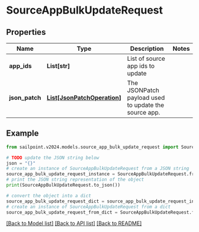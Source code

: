 # SourceAppBulkUpdateRequest


## Properties

Name | Type | Description | Notes
------------ | ------------- | ------------- | -------------
**app_ids** | **List[str]** | List of source app ids to update | 
**json_patch** | [**List[JsonPatchOperation]**](JsonPatchOperation.md) | The JSONPatch payload used to update the source app. | 

## Example

```python
from sailpoint.v2024.models.source_app_bulk_update_request import SourceAppBulkUpdateRequest

# TODO update the JSON string below
json = "{}"
# create an instance of SourceAppBulkUpdateRequest from a JSON string
source_app_bulk_update_request_instance = SourceAppBulkUpdateRequest.from_json(json)
# print the JSON string representation of the object
print(SourceAppBulkUpdateRequest.to_json())

# convert the object into a dict
source_app_bulk_update_request_dict = source_app_bulk_update_request_instance.to_dict()
# create an instance of SourceAppBulkUpdateRequest from a dict
source_app_bulk_update_request_from_dict = SourceAppBulkUpdateRequest.from_dict(source_app_bulk_update_request_dict)
```
[[Back to Model list]](../README.md#documentation-for-models) [[Back to API list]](../README.md#documentation-for-api-endpoints) [[Back to README]](../README.md)


